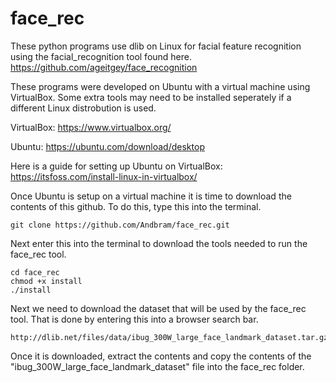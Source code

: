 # face_rec

These python programs use dlib on Linux for facial feature recognition using the facial_recognition tool found here.
https://github.com/ageitgey/face_recognition

These programs were developed on Ubuntu with a virtual machine using VirtualBox. Some extra tools may need to be installed seperately if a different Linux distrobution is used.

VirtualBox: https://www.virtualbox.org/

Ubuntu: https://ubuntu.com/download/desktop

Here is a guide for setting up Ubuntu on VirtualBox: https://itsfoss.com/install-linux-in-virtualbox/

Once Ubuntu is setup on a virtual machine it is time to download the contents of this github. To do this, type this into the terminal.
```
git clone https://github.com/Andbram/face_rec.git
```

Next enter this into the terminal to download the tools needed to run the face_rec tool.
```
cd face_rec
chmod +x install
./install
```

Next we need to download the dataset that will be used by the face_rec tool. That is done by entering this into a browser search bar.
```
http://dlib.net/files/data/ibug_300W_large_face_landmark_dataset.tar.gz
```

Once it is downloaded, extract the contents and copy the contents of the "ibug_300W_large_face_landmark_dataset" file into the face_rec folder.


